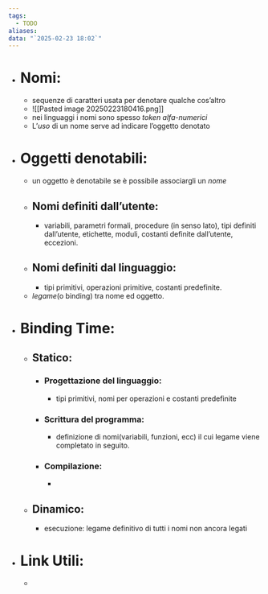 ```yaml
---
tags:
  - TODO
aliases: 
data: "`2025-02-23 18:02`"
---
```

- # Nomi:
	- sequenze di caratteri usata per denotare qualche cos’altro
	- ![[Pasted image 20250223180416.png]]
	- nei linguaggi i nomi sono spesso _token alfa-numerici_
	- L’_uso_ di un nome serve ad indicare l’oggetto denotato
- # Oggetti denotabili:
	- un oggetto è denotabile se è possibile associargli un _nome_
	- ## Nomi definiti dall’utente:
		- variabili, parametri formali, procedure (in senso lato), tipi definiti dall’utente, etichette, moduli, costanti definite dall’utente, eccezioni.
	- ## Nomi definiti dal linguaggio:
		- tipi primitivi, operazioni primitive, costanti predefinite.
	- _legame_(o binding) tra nome ed oggetto.
- # Binding Time:
	- ## Statico:
		- ### Progettazione del linguaggio:
			- tipi primitivi, nomi per operazioni e costanti predefinite
		- ### Scrittura del programma:
			- definizione di nomi(variabili, funzioni, ecc) il cui legame viene completato in seguito.
		- ### Compilazione:
			- 
	- ## Dinamico:
		- esecuzione: legame definitivo di tutti i nomi non ancora legati
- # Link Utili:
	- 